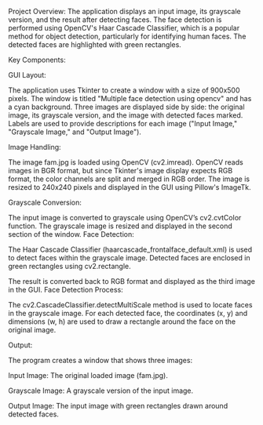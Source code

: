 Project Overview: The application displays an input image, its grayscale version, and the result after detecting faces. The face detection is performed using OpenCV's Haar Cascade Classifier, which is a popular method for object detection, particularly for identifying human faces. The detected faces are highlighted with green rectangles.

Key Components:

GUI Layout:

The application uses Tkinter to create a window with a size of 900x500 pixels. The window is titled "Multiple face detection using opencv" and has a cyan background. Three images are displayed side by side: the original image, its grayscale version, and the image with detected faces marked. Labels are used to provide descriptions for each image ("Input Image," "Grayscale Image," and "Output Image").

Image Handling:

The image fam.jpg is loaded using OpenCV (cv2.imread). OpenCV reads images in BGR format, but since Tkinter's image display expects RGB format, the color channels are split and merged in RGB order. The image is resized to 240x240 pixels and displayed in the GUI using Pillow's ImageTk.

Grayscale Conversion:

The input image is converted to grayscale using OpenCV’s cv2.cvtColor function. The grayscale image is resized and displayed in the second section of the window. Face Detection:

The Haar Cascade Classifier (haarcascade_frontalface_default.xml) is used to detect faces within the grayscale image. Detected faces are enclosed in green rectangles using cv2.rectangle.

The result is converted back to RGB format and displayed as the third image in the GUI. Face Detection Process:

The cv2.CascadeClassifier.detectMultiScale method is used to locate faces in the grayscale image. For each detected face, the coordinates (x, y) and dimensions (w, h) are used to draw a rectangle around the face on the original image.

Output:

The program creates a window that shows three images:

Input Image: The original loaded image (fam.jpg).

Grayscale Image: A grayscale version of the input image.

Output Image: The input image with green rectangles drawn around detected faces.
